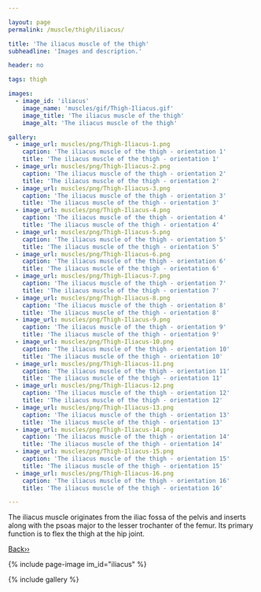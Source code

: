 ```yaml
---

layout: page
permalink: /muscle/thigh/iliacus/

title: 'The iliacus muscle of the thigh'
subheadline: 'Images and description.'

header: no

tags: thigh

images:
  - image_id: 'iliacus'
    image_name: 'muscles/gif/Thigh-Iliacus.gif'
    image_title: 'The iliacus muscle of the thigh'
    image_alt: 'The iliacus muscle of the thigh' 

gallery:
  - image_url: muscles/png/Thigh-Iliacus-1.png
    caption: 'The iliacus muscle of the thigh - orientation 1'
    title: 'The iliacus muscle of the thigh - orientation 1'
  - image_url: muscles/png/Thigh-Iliacus-2.png
    caption: 'The iliacus muscle of the thigh - orientation 2'
    title: 'The iliacus muscle of the thigh - orientation 2'
  - image_url: muscles/png/Thigh-Iliacus-3.png
    caption: 'The iliacus muscle of the thigh - orientation 3'
    title: 'The iliacus muscle of the thigh - orientation 3'
  - image_url: muscles/png/Thigh-Iliacus-4.png
    caption: 'The iliacus muscle of the thigh - orientation 4'
    title: 'The iliacus muscle of the thigh - orientation 4'
  - image_url: muscles/png/Thigh-Iliacus-5.png
    caption: 'The iliacus muscle of the thigh - orientation 5'
    title: 'The iliacus muscle of the thigh - orientation 5'
  - image_url: muscles/png/Thigh-Iliacus-6.png
    caption: 'The iliacus muscle of the thigh - orientation 6'
    title: 'The iliacus muscle of the thigh - orientation 6'
  - image_url: muscles/png/Thigh-Iliacus-7.png
    caption: 'The iliacus muscle of the thigh - orientation 7'
    title: 'The iliacus muscle of the thigh - orientation 7'
  - image_url: muscles/png/Thigh-Iliacus-8.png
    caption: 'The iliacus muscle of the thigh - orientation 8'
    title: 'The iliacus muscle of the thigh - orientation 8'
  - image_url: muscles/png/Thigh-Iliacus-9.png
    caption: 'The iliacus muscle of the thigh - orientation 9'
    title: 'The iliacus muscle of the thigh - orientation 9'
  - image_url: muscles/png/Thigh-Iliacus-10.png
    caption: 'The iliacus muscle of the thigh - orientation 10'
    title: 'The iliacus muscle of the thigh - orientation 10'
  - image_url: muscles/png/Thigh-Iliacus-11.png
    caption: 'The iliacus muscle of the thigh - orientation 11'
    title: 'The iliacus muscle of the thigh - orientation 11'
  - image_url: muscles/png/Thigh-Iliacus-12.png
    caption: 'The iliacus muscle of the thigh - orientation 12'
    title: 'The iliacus muscle of the thigh - orientation 12'
  - image_url: muscles/png/Thigh-Iliacus-13.png
    caption: 'The iliacus muscle of the thigh - orientation 13'
    title: 'The iliacus muscle of the thigh - orientation 13'
  - image_url: muscles/png/Thigh-Iliacus-14.png
    caption: 'The iliacus muscle of the thigh - orientation 14'
    title: 'The iliacus muscle of the thigh - orientation 14'
  - image_url: muscles/png/Thigh-Iliacus-15.png
    caption: 'The iliacus muscle of the thigh - orientation 15'
    title: 'The iliacus muscle of the thigh - orientation 15'
  - image_url: muscles/png/Thigh-Iliacus-16.png
    caption: 'The iliacus muscle of the thigh - orientation 16'
    title: 'The iliacus muscle of the thigh - orientation 16'

---
```


The iliacus muscle originates from the iliac fossa of the pelvis and inserts along with the psoas major to the lesser trochanter of the femur. Its primary function is to flex the thigh at the hip joint.

[Back››](/muscle/thigh/)

{% include page-image im_id="iliacus" %}

{% include gallery %}
